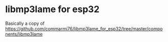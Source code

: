 # libmp3lame for esp32

Basically a copy of https://github.com/commarmi76/libmp3lame_for_esp32/tree/master/components/libmp3lame
